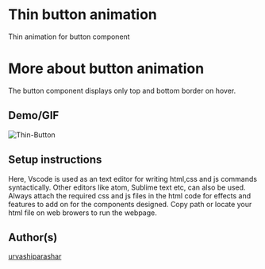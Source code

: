 # Thin button animation
Thin animation for button component

# More about button animation
The button component  displays only top and bottom border on hover.

## Demo/GIF
![Thin-Button](https://user-images.githubusercontent.com/66862837/122166595-7ac44a00-ce97-11eb-97b8-1b68a0d717cc.gif)


## Setup instructions

Here, Vscode is used as an text editor for writing html,css and js commands syntactically. Other editors like atom, Sublime text etc, can also be used.
Always attach the required css and js files in the html code for effects and features to add on for the components designed.
Copy path or locate your html file on web browers to run the webpage.


## Author(s)

[urvashiparashar](https://github.com/urvashiparashar)
